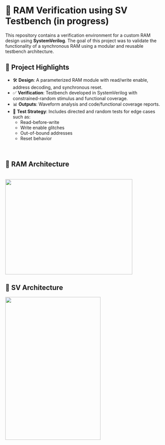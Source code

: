 # 🧠 RAM Verification using SV Testbench (<b>in progress</b>)

This repository contains a verification environment for a custom RAM design using **SystemVerilog**. The goal of this project was to validate the functionality of a synchronous RAM using a modular and reusable testbench architecture.

## 📌 Project Highlights

- 🛠 **Design**: A parameterized RAM module with read/write enable, address decoding, and synchronous reset.
- ✅ **Verification**: Testbench developed in SystemVerilog with constrained-random stimulus and functional coverage.
- 📊 **Outputs**: Waveform analysis and code/functional coverage reports.
- 🧪 **Test Strategy**: Includes directed and random tests for edge cases such as:
  - Read-before-write
  - Write enable glitches
  - Out-of-bound addresses
  - Reset behavior

<br>

## 📌 RAM Architecture 
<br>

<img src="https://github.com/user-attachments/assets/1e65a865-a533-4c28-900f-ba894d421670" width="400" height="300">

<br>

## 📌 SV Architecture 
<img src="https://github.com/user-attachments/assets/67b858d4-1093-4386-b6a3-68b5778c9443" width="300" height="450">

<br>


